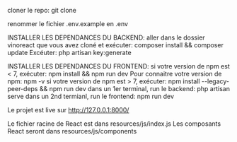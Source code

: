 cloner le repo: git clone

renommer le fichier .env.example en .env

INSTALLER LES DEPENDANCES DU BACKEND: aller dans le dossier vinoreact que vous avez cloné et exécuter: composer install && composer update
Excéuter: php artisan key:generate

INSTALLER LES DEPENDANCES DU FRONTEND: si votre version de npm est < 7, exécuter: npm install && npm run dev Pour connaitre votre version de npm: npm -v si votre version de npm est > 7, exécuter: npm install --legacy-peer-deps && npm run dev
dans un 1er terminal, run le backend: php artisan serve
dans un 2nd termianl, run le frontend: npm run dev

Le projet est live sur http://127.0.0.1:8000/

Le fichier racine de React est dans resources/js/index.js
Les composants React seront dans resources/js/components
